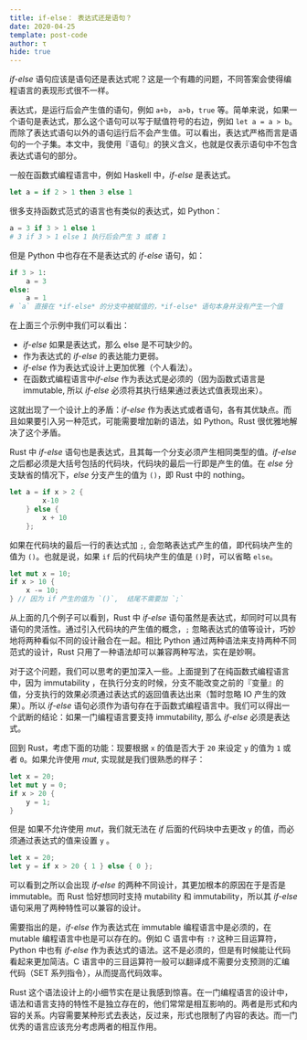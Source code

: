 ```yaml
---
title: if-else： 表达式还是语句？
date: 2020-04-25
template: post-code
author: τ
hide: true
---
```


*if-else* 语句应该是语句还是表达式呢？这是一个有趣的问题，不同答案会使得编程语言的表现形式很不一样。

表达式，是运行后会产生值的语句，例如 `a+b`， `a>b`，`true` 等。简单来说，如果一个语句是表达式，那么这个语句可以写于赋值符号的右边，例如 `let a = a > b`。而除了表达式语句以外的语句运行后不会产生值。可以看出，表达式严格而言是语句的一个子集。本文中，我使用『语句』的狭义含义，也就是仅表示语句中不包含表达式语句的部分。

一般在函数式编程语言中，例如 Haskell 中，*if-else* 是表达式。

```haskell
let a = if 2 > 1 then 3 else 1
```

很多支持函数式范式的语言也有类似的表达式，如 Python：

```python
a = 3 if 3 > 1 else 1
# 3 if 3 > 1 else 1 执行后会产生 3 或者 1
```

但是 Python 中也存在不是表达式的 *if-else* 语句，如：

```python
if 3 > 1:
    a = 3
else:
    a = 1
# `a` 直接在 *if-else* 的分支中被赋值的，*if-else* 语句本身并没有产生一个值
```

在上面三个示例中我们可以看出：

- *if-else* 如果是表达式，那么 else 是不可缺少的。
- 作为表达式的 *if-else* 的表达能力更弱。
- *if-else* 作为表达式设计上更加优雅（个人看法）。
- 在函数式编程语言中*if-else* 作为表达式是必须的（因为函数式语言是 immutable, 所以 *if-else* 必须将其执行结果通过表达式值表现出来）。

这就出现了一个设计上的矛盾：*if-else* 作为表达式或者语句，各有其优缺点。而且如果要引入另一种范式，可能需要增加新的语法，如 Python。Rust 很优雅地解决了这个矛盾。

Rust 中 *if-else* 语句也是表达式，且其每一个分支必须产生相同类型的值。*if-else* 之后都必须是大括号包括的代码块，代码块的最后一行即是产生的值。在 *else* 分支缺省的情况下，*else* 分支产生的值为 `()`，即 Rust 中的 nothing。

```rust
let a = if x > 2 {
        x-10
    } else {
        x + 10
    };
```

如果在代码块的最后一行的表达式加 `;`, 会忽略表达式产生的值，即代码块产生的值为 `()`。也就是说，如果 `if` 后的代码块产生的值是 `()`时，可以省略 `else`。

```rust
let mut x = 10;
if x > 10 {
    x -= 10;
} // 因为 if 产生的值为 `()`,  结尾不需要加 `;`
```

从上面的几个例子可以看到，Rust 中 *if-else* 语句虽然是表达式，却同时可以具有语句的灵活性。通过引入代码块的产生值的概念，`;` 忽略表达式的值等设计，巧妙地将两种看似不同的设计融合在一起。相比 Python 通过两种语法来支持两种不同范式的设计，Rust 只用了一种语法却可以兼容两种写法，实在是妙啊。

对于这个问题，我们可以思考的更加深入一些。上面提到了在纯函数式编程语言中，因为 immutability ，在执行分支的时候，分支不能改变之前的『变量』的值，分支执行的效果必须通过表达式的返回值表达出来（暂时忽略 IO 产生的效果）。所以 *if-else* 语句必须作为语句存在于函数式编程语言中。我们可以得出一个武断的结论：如果一门编程语言要支持 immutability, 那么 *if-else* 必须是表达式。

回到 Rust，考虑下面的功能：现要根据 `x` 的值是否大于 `20` 来设定 `y` 的值为 `1` 或者 `0`。如果允许使用 *mut*, 实现就是我们很熟悉的样子：

```rust
let x = 20;
let mut y = 0;
if x > 20 {
    y = 1;
}
```

但是 如果不允许使用 *mut*，我们就无法在 *if* 后面的代码块中去更改 `y` 的值，而必须通过表达式的值来设置 `y` 。

```rust
let x = 20;
let y = if x > 20 { 1 } else { 0 };
```

可以看到之所以会出现 *if-else* 的两种不同设计，其更加根本的原因在于是否是 immutable。而 Rust 恰好想同时支持 mutability 和 immutability，所以其 *if-else* 语句采用了两种特性可以兼容的设计。

需要指出的是，*if-else* 作为表达式在 immutable 编程语言中是必须的，在 mutable 编程语言中也是可以存在的。例如 C 语言中有 `:?` 这种三目运算符，Python 中也有 *if-else* 作为表达式的语法。这不是必须的，但是有时候能让代码看起来更加简洁。C 语言中的三目运算符一般可以翻译成不需要分支预测的汇编代码（SET 系列指令），从而提高代码效率。

Rust 这个语法设计上的小细节实在是让我感到惊喜。在一门编程语言的设计中，语法和语言支持的特性不是独立存在的，他们常常是相互影响的。两者是形式和内容的关系。内容需要某种形式去表达，反过来，形式也限制了内容的表达。而一门优秀的语言应该充分考虑两者的相互作用。
